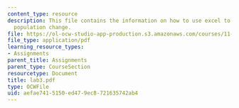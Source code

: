 ```yaml
---
content_type: resource
description: This file contains the information on how to use excel to understand
  population change.
file: https://ol-ocw-studio-app-production.s3.amazonaws.com/courses/11-204-planning-communications-and-digital-media-fall-2004/aefae7415150ed479ec8721635742ab4_lab3.pdf
file_type: application/pdf
learning_resource_types:
- Assignments
parent_title: Assignments
parent_type: CourseSection
resourcetype: Document
title: lab3.pdf
type: OCWFile
uid: aefae741-5150-ed47-9ec8-721635742ab4
---
```

